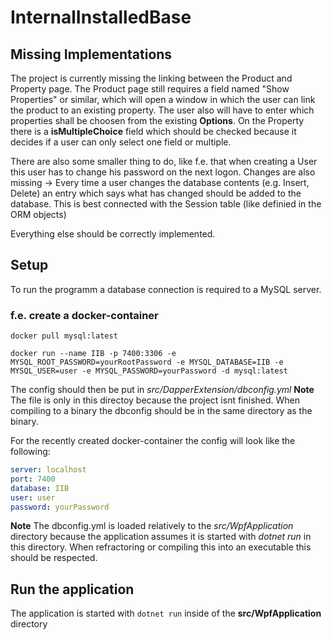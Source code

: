 # InternalInstalledBase

## Missing Implementations

The project is currently missing the linking between the Product and Property page.
The Product page still requires a field named "Show Properties" or similar, which will open a window in which the user
can link the product to an existing property. The user also will have to enter which properties shall be choosen from the existing **Options**. On the Property there is a **isMultipleChoice** field which should be checked because it decides if a user can only select one field or multiple.

There are also some smaller thing to do, like f.e. that when creating a User this user has to change his password on the next logon. Changes are also missing -> Every time a user changes the database contents (e.g. Insert, Delete) an entry which says what has changed should be added to the database. This is best connected with the Session table (like definied in the ORM objects)

Everything else should be correctly implemented.

## Setup
To run the programm a database connection is required to a MySQL server.
### f.e. create a docker-container 

```shell
docker pull mysql:latest

docker run --name IIB -p 7400:3306 -e MYSQL_ROOT_PASSWORD=yourRootPassword -e MYSQL_DATABASE=IIB -e MYSQL_USER=user -e MYSQL_PASSWORD=yourPassword -d mysql:latest

```

The config should then be put in *src/DapperExtension/dbconfig.yml*
**Note** The file is only in this directoy because the project isnt finished. When compiling to a binary the dbconfig should be in the same directory as the binary.

For the recently created docker-container the config will look like the following:

`````yml
server: localhost
port: 7400
database: IIB
user: user
password: yourPassword 
`````
**Note** The dbconfig.yml is loaded relatively to the *src/WpfApplication* directory because the application assumes it is started with *dotnet run* in this directory.
When refractoring or compiling this into an executable this should be respected.

## Run the application

The application is started with `dotnet run` inside of the **src/WpfApplication** directory
